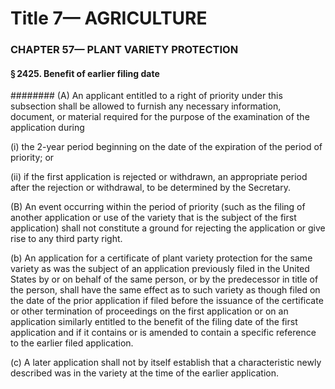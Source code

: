 
# Title 7— AGRICULTURE
### CHAPTER 57— PLANT VARIETY PROTECTION
#### § 2425. Benefit of earlier filing date
######## (A) An applicant entitled to a right of priority under this subsection shall be allowed to furnish any necessary information, document, or material required for the purpose of the examination of the application during

(i) the 2-year period beginning on the date of the expiration of the period of priority; or

(ii) if the first application is rejected or withdrawn, an appropriate period after the rejection or withdrawal, to be determined by the Secretary.

(B) An event occurring within the period of priority (such as the filing of another application or use of the variety that is the subject of the first application) shall not constitute a ground for rejecting the application or give rise to any third party right.

(b) An application for a certificate of plant variety protection for the same variety as was the subject of an application previously filed in the United States by or on behalf of the same person, or by the predecessor in title of the person, shall have the same effect as to such variety as though filed on the date of the prior application if filed before the issuance of the certificate or other termination of proceedings on the first application or on an application similarly entitled to the benefit of the filing date of the first application and if it contains or is amended to contain a specific reference to the earlier filed application.

(c) A later application shall not by itself establish that a characteristic newly described was in the variety at the time of the earlier application.
